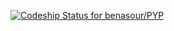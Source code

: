 [ ![Codeship Status for benasour/PYP](https://www.codeship.io/projects/feaab6a0-8e5b-0130-ceb8-22000a1c4660/status?branch=master)](https://www.codeship.io/projects/2841)
